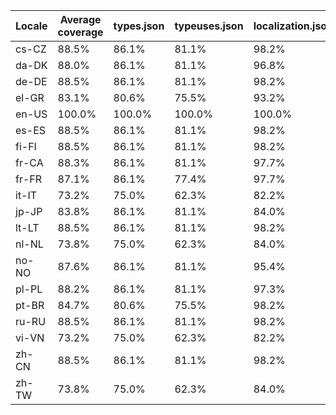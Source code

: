 ﻿| Locale | Average coverage | types.json | typeuses.json | localization.json |
| ------ | ---------------- | ---------- | ------------- | ----------------- |
| cs-CZ | 88.5% | 86.1% | 81.1% | 98.2% |
| da-DK | 88.0% | 86.1% | 81.1% | 96.8% |
| de-DE | 88.5% | 86.1% | 81.1% | 98.2% |
| el-GR | 83.1% | 80.6% | 75.5% | 93.2% |
| en-US | 100.0% | 100.0% | 100.0% | 100.0% |
| es-ES | 88.5% | 86.1% | 81.1% | 98.2% |
| fi-FI | 88.5% | 86.1% | 81.1% | 98.2% |
| fr-CA | 88.3% | 86.1% | 81.1% | 97.7% |
| fr-FR | 87.1% | 86.1% | 77.4% | 97.7% |
| it-IT | 73.2% | 75.0% | 62.3% | 82.2% |
| jp-JP | 83.8% | 86.1% | 81.1% | 84.0% |
| lt-LT | 88.5% | 86.1% | 81.1% | 98.2% |
| nl-NL | 73.8% | 75.0% | 62.3% | 84.0% |
| no-NO | 87.6% | 86.1% | 81.1% | 95.4% |
| pl-PL | 88.2% | 86.1% | 81.1% | 97.3% |
| pt-BR | 84.7% | 80.6% | 75.5% | 98.2% |
| ru-RU | 88.5% | 86.1% | 81.1% | 98.2% |
| vi-VN | 73.2% | 75.0% | 62.3% | 82.2% |
| zh-CN | 88.5% | 86.1% | 81.1% | 98.2% |
| zh-TW | 73.8% | 75.0% | 62.3% | 84.0% |
